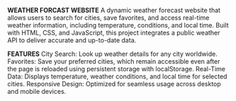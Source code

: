 **WEATHER FORCAST WEBSITE**
A dynamic weather forecast website that allows users to search for cities, save favorites, and access real-time weather information, including temperature, conditions, and local time. Built with HTML, CSS, and JavaScript, this project integrates a public weather API to deliver accurate and up-to-date data.

**FEATURES**
City Search: Look up weather details for any city worldwide.
Favorites: Save your preferred cities, which remain accessible even after the page is reloaded using persistent storage with localStorage.
Real-Time Data: Displays temperature, weather conditions, and local time for selected cities.
Responsive Design: Optimized for seamless usage across desktop and mobile devices.

